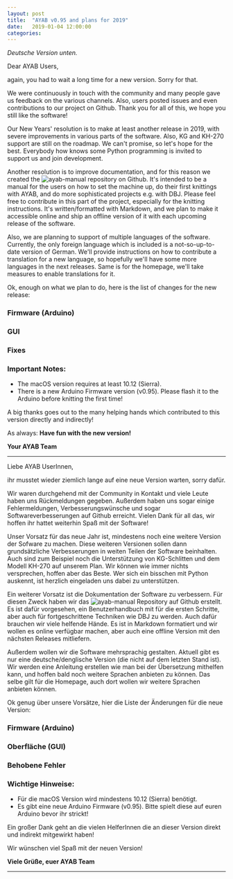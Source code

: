 ```yaml
---
layout: post
title:  "AYAB v0.95 and plans for 2019"
date:   2019-01-04 12:00:00
categories:
---
```


*Deutsche Version unten.*

Dear AYAB Users,

again, you had to wait a long time for a new version. Sorry for that.

We were continuously in touch with the community and many people gave us feedback 
on the various channels.
Also, users posted issues and even contributions to our project on Github.
Thank you for all of this, we hope you still like the software!

Our New Years' resolution is to make at least another release in 2019, with 
severe improvements in various parts of the software. Also, KG and KH-270 support are still on the roadmap. We can't promise, so let's 
hope for the best. Everybody how knows some Python programming is invited to 
support us and join development.

Another resolution is to improve documentation, and for this reason we created 
the ![ayab-manual repository on Github](https://github.com/AllYarnsAreBeautiful/ayab-manual).
It's intended to be a manual for the users on how to set the machine up, do their 
first knittings with AYAB, and do more sophisticated projects e.g. with DBJ.
Please feel free to contribute in this part of the project, especially for the 
knitting instructions.
It's written/formatted with Markdown, and we plan to make it accessible online 
and ship an offline version of it with each upcoming release of the software.

Also, we are planning to support of multiple languages of the software. Currently, 
the only foreign language which is included is a not-so-up-to-date version of German.
We'll provide instructions on how to contribute a translation for a new language, 
so hopefully we'll have some more languages in the next releases.
Same is for the homepage, we'll take measures to enable translations for it.

Ok, enough on what we plan to do, here is the list of changes for the new release:

### Firmware (Arduino)


### GUI


### Fixes


### Important Notes:

* The macOS version requires at least 10.12 (Sierra).
* There is a new Arduino Firmware version (v0.95). Please flash it to the Arduino before knitting the first time!

A big thanks goes out to the many helping hands which contributed to this version directly and indirectly!

As always:
**Have fun with the new version!**

**Your AYAB Team**

---


Liebe AYAB UserInnen,

ihr musstet wieder ziemlich lange auf eine neue Version warten, sorry dafür.

Wir waren durchgehend mit der Community in Kontakt und viele Leute haben uns Rückmeldungen gegeben. Außerdem haben uns sogar einige Fehlermeldungen, Verbesserungswünsche und sogar Softwareverbesserungen auf Github erreicht.
Vielen Dank für all das, wir hoffen ihr hattet weiterhin Spaß mit der Software!

Unser Vorsatz für das neue Jahr ist, mindestens noch eine weitere Version der Sofware zu machen.
Diese weiteren Versionen sollen dann grundsätzliche Verbesserungen in weiten Teilen der Software beinhalten. 
Auch sind zum Beispiel noch die Unterstützung von KG-Schlitten und dem Modell KH-270 auf unserem Plan.
Wir können wie immer nichts versprechen, hoffen aber das Beste.
Wer sich ein bisschen mit Python auskennt, ist herzlich eingeladen uns dabei zu unterstützen.

Ein weiterer Vorsatz ist die Dokumentation der Software zu verbessern. Für diesen Zweck haben wir das ![ayab-manual Repository auf Github](https://github.com/AllYarnsAreBeautiful/ayab-manual) erstellt. Es ist dafür vorgesehen, ein Benutzerhandbuch mit für die ersten Schritte, aber auch für fortgeschrittene Techniken wie DBJ zu werden. Auch dafür brauchen wir viele helfende Hände. Es ist in Markdown formatiert und wir wollen es online verfügbar machen, aber auch eine offline Version mit den nächsten Releases mitliefern.

Außerdem wollen wir die Software mehrsprachig gestalten. 
Aktuell gibt es nur eine deutsche/denglische Version (die nicht auf dem letzten Stand ist).
Wir werden eine Anleitung erstellen wie man bei der Übersetzung mithelfen kann, und hoffen bald noch weitere Sprachen anbieten zu können.
Das selbe gilt für die Homepage, auch dort wollen wir weitere Sprachen anbieten können.

Ok genug über unsere Vorsätze, hier die Liste der Änderungen für die neue Version:

### Firmware (Arduino)


### Oberfläche (GUI)

### Behobene Fehler

### Wichtige Hinweise:

* Für die macOS Version wird mindestens 10.12 (Sierra) benötigt.
* Es gibt eine neue Arduino Firmware (v0.95). Bitte spielt diese auf euren Arduino bevor ihr strickt!

Ein großer Dank geht an die vielen HelferInnen die an dieser Version direkt und indirekt mitgewirkt haben!

Wir wünschen viel Spaß mit der neuen Version!

**Viele Grüße,
euer AYAB Team**

---
